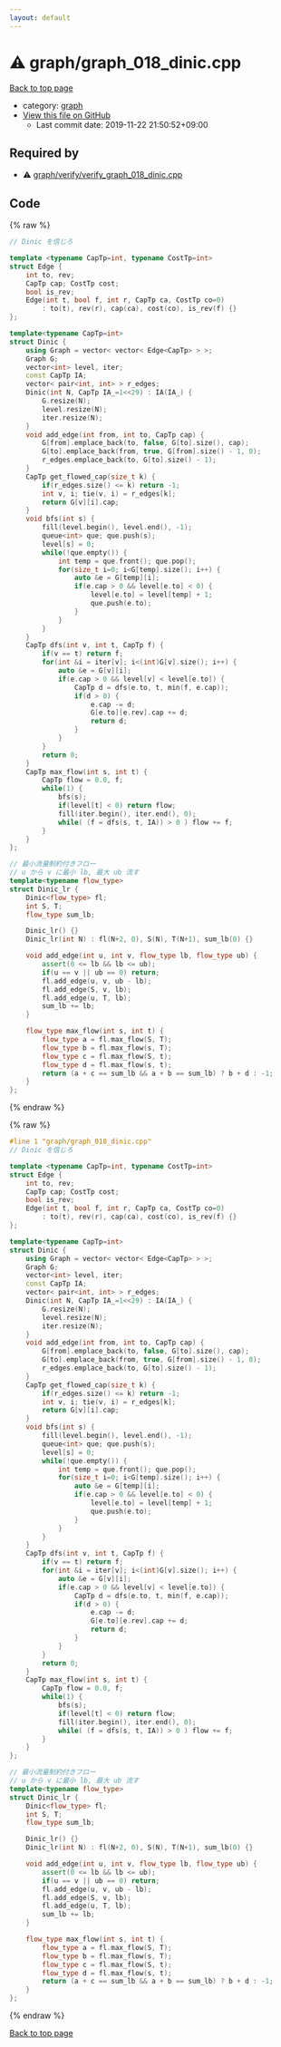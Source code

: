 ```yaml
---
layout: default
---
```


<!-- mathjax config similar to math.stackexchange -->
<script type="text/javascript" async
  src="https://cdnjs.cloudflare.com/ajax/libs/mathjax/2.7.5/MathJax.js?config=TeX-MML-AM_CHTML">
</script>
<script type="text/x-mathjax-config">
  MathJax.Hub.Config({
    TeX: { equationNumbers: { autoNumber: "AMS" }},
    tex2jax: {
      inlineMath: [ ['$','$'] ],
      processEscapes: true
    },
    "HTML-CSS": { matchFontHeight: false },
    displayAlign: "left",
    displayIndent: "2em"
  });
</script>

<script type="text/javascript" src="https://cdnjs.cloudflare.com/ajax/libs/jquery/3.4.1/jquery.min.js"></script>
<script src="https://cdn.jsdelivr.net/npm/jquery-balloon-js@1.1.2/jquery.balloon.min.js" integrity="sha256-ZEYs9VrgAeNuPvs15E39OsyOJaIkXEEt10fzxJ20+2I=" crossorigin="anonymous"></script>
<script type="text/javascript" src="../../assets/js/copy-button.js"></script>
<link rel="stylesheet" href="../../assets/css/copy-button.css" />


# :warning: graph/graph_018_dinic.cpp

<a href="../../index.html">Back to top page</a>

* category: <a href="../../index.html#f8b0b924ebd7046dbfa85a856e4682c8">graph</a>
* <a href="{{ site.github.repository_url }}/blob/master/graph/graph_018_dinic.cpp">View this file on GitHub</a>
    - Last commit date: 2019-11-22 21:50:52+09:00




## Required by

* :warning: <a href="verify/verify_graph_018_dinic.cpp.html">graph/verify/verify_graph_018_dinic.cpp</a>


## Code

<a id="unbundled"></a>
{% raw %}
```cpp
// Dinic を信じろ

template <typename CapTp=int, typename CostTp=int>
struct Edge {
    int to, rev;
    CapTp cap; CostTp cost;
    bool is_rev;
    Edge(int t, bool f, int r, CapTp ca, CostTp co=0)
        : to(t), rev(r), cap(ca), cost(co), is_rev(f) {}
};

template<typename CapTp=int>
struct Dinic {
    using Graph = vector< vector< Edge<CapTp> > >;
    Graph G;
    vector<int> level, iter;
    const CapTp IA;
    vector< pair<int, int> > r_edges;
    Dinic(int N, CapTp IA_=1<<29) : IA(IA_) {
        G.resize(N);
        level.resize(N);
        iter.resize(N);
    }
    void add_edge(int from, int to, CapTp cap) {
        G[from].emplace_back(to, false, G[to].size(), cap);
        G[to].emplace_back(from, true, G[from].size() - 1, 0);
        r_edges.emplace_back(to, G[to].size() - 1);
    }
    CapTp get_flowed_cap(size_t k) {
        if(r_edges.size() <= k) return -1;
        int v, i; tie(v, i) = r_edges[k];
        return G[v][i].cap;
    }
    void bfs(int s) {
        fill(level.begin(), level.end(), -1);
        queue<int> que; que.push(s);
        level[s] = 0;
        while(!que.empty()) {
            int temp = que.front(); que.pop();
            for(size_t i=0; i<G[temp].size(); i++) {
                auto &e = G[temp][i];
                if(e.cap > 0 && level[e.to] < 0) {
                    level[e.to] = level[temp] + 1;
                    que.push(e.to);
                }
            }
        }
    }
    CapTp dfs(int v, int t, CapTp f) {
        if(v == t) return f;
        for(int &i = iter[v]; i<(int)G[v].size(); i++) {
            auto &e = G[v][i];
            if(e.cap > 0 && level[v] < level[e.to]) {
                CapTp d = dfs(e.to, t, min(f, e.cap));
                if(d > 0) {
                    e.cap -= d;
                    G[e.to][e.rev].cap += d;
                    return d;
                }
            }
        }
        return 0;
    }
    CapTp max_flow(int s, int t) {
        CapTp flow = 0.0, f;
        while(1) {
            bfs(s);
            if(level[t] < 0) return flow;
            fill(iter.begin(), iter.end(), 0);
            while( (f = dfs(s, t, IA)) > 0 ) flow += f;
        }
    }
};

// 最小流量制約付きフロー
// u から v に最小 lb, 最大 ub 流す
template<typename flow_type>
struct Dinic_lr {
    Dinic<flow_type> fl;
    int S, T;
    flow_type sum_lb;

    Dinic_lr() {}
    Dinic_lr(int N) : fl(N+2, 0), S(N), T(N+1), sum_lb(0) {}

    void add_edge(int u, int v, flow_type lb, flow_type ub) {
        assert(0 <= lb && lb <= ub);
        if(u == v || ub == 0) return;
        fl.add_edge(u, v, ub - lb);
        fl.add_edge(S, v, lb);
        fl.add_edge(u, T, lb);
        sum_lb += lb;
    }

    flow_type max_flow(int s, int t) {
        flow_type a = fl.max_flow(S, T);
        flow_type b = fl.max_flow(s, T);
        flow_type c = fl.max_flow(S, t);
        flow_type d = fl.max_flow(s, t);
        return (a + c == sum_lb && a + b == sum_lb) ? b + d : -1;
    }
};

```
{% endraw %}

<a id="bundled"></a>
{% raw %}
```cpp
#line 1 "graph/graph_018_dinic.cpp"
// Dinic を信じろ

template <typename CapTp=int, typename CostTp=int>
struct Edge {
    int to, rev;
    CapTp cap; CostTp cost;
    bool is_rev;
    Edge(int t, bool f, int r, CapTp ca, CostTp co=0)
        : to(t), rev(r), cap(ca), cost(co), is_rev(f) {}
};

template<typename CapTp=int>
struct Dinic {
    using Graph = vector< vector< Edge<CapTp> > >;
    Graph G;
    vector<int> level, iter;
    const CapTp IA;
    vector< pair<int, int> > r_edges;
    Dinic(int N, CapTp IA_=1<<29) : IA(IA_) {
        G.resize(N);
        level.resize(N);
        iter.resize(N);
    }
    void add_edge(int from, int to, CapTp cap) {
        G[from].emplace_back(to, false, G[to].size(), cap);
        G[to].emplace_back(from, true, G[from].size() - 1, 0);
        r_edges.emplace_back(to, G[to].size() - 1);
    }
    CapTp get_flowed_cap(size_t k) {
        if(r_edges.size() <= k) return -1;
        int v, i; tie(v, i) = r_edges[k];
        return G[v][i].cap;
    }
    void bfs(int s) {
        fill(level.begin(), level.end(), -1);
        queue<int> que; que.push(s);
        level[s] = 0;
        while(!que.empty()) {
            int temp = que.front(); que.pop();
            for(size_t i=0; i<G[temp].size(); i++) {
                auto &e = G[temp][i];
                if(e.cap > 0 && level[e.to] < 0) {
                    level[e.to] = level[temp] + 1;
                    que.push(e.to);
                }
            }
        }
    }
    CapTp dfs(int v, int t, CapTp f) {
        if(v == t) return f;
        for(int &i = iter[v]; i<(int)G[v].size(); i++) {
            auto &e = G[v][i];
            if(e.cap > 0 && level[v] < level[e.to]) {
                CapTp d = dfs(e.to, t, min(f, e.cap));
                if(d > 0) {
                    e.cap -= d;
                    G[e.to][e.rev].cap += d;
                    return d;
                }
            }
        }
        return 0;
    }
    CapTp max_flow(int s, int t) {
        CapTp flow = 0.0, f;
        while(1) {
            bfs(s);
            if(level[t] < 0) return flow;
            fill(iter.begin(), iter.end(), 0);
            while( (f = dfs(s, t, IA)) > 0 ) flow += f;
        }
    }
};

// 最小流量制約付きフロー
// u から v に最小 lb, 最大 ub 流す
template<typename flow_type>
struct Dinic_lr {
    Dinic<flow_type> fl;
    int S, T;
    flow_type sum_lb;

    Dinic_lr() {}
    Dinic_lr(int N) : fl(N+2, 0), S(N), T(N+1), sum_lb(0) {}

    void add_edge(int u, int v, flow_type lb, flow_type ub) {
        assert(0 <= lb && lb <= ub);
        if(u == v || ub == 0) return;
        fl.add_edge(u, v, ub - lb);
        fl.add_edge(S, v, lb);
        fl.add_edge(u, T, lb);
        sum_lb += lb;
    }

    flow_type max_flow(int s, int t) {
        flow_type a = fl.max_flow(S, T);
        flow_type b = fl.max_flow(s, T);
        flow_type c = fl.max_flow(S, t);
        flow_type d = fl.max_flow(s, t);
        return (a + c == sum_lb && a + b == sum_lb) ? b + d : -1;
    }
};

```
{% endraw %}

<a href="../../index.html">Back to top page</a>

